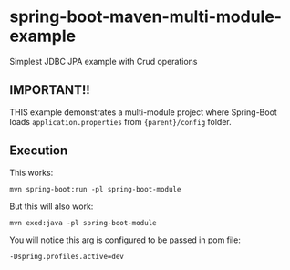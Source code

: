 # spring-boot-maven-multi-module-example

Simplest JDBC JPA example with Crud operations

## IMPORTANT!!

THIS example demonstrates a multi-module project where Spring-Boot loads `application.properties` from `{parent}/config` folder.


## Execution 

This works:

    mvn spring-boot:run -pl spring-boot-module

But this will also work:

    mvn exed:java -pl spring-boot-module

You will notice this arg is configured to be passed in pom file:

    -Dspring.profiles.active=dev
